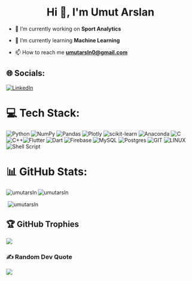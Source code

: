 <h1 align="center">Hi 👋, I'm Umut Arslan</h1>

- 🔭 I’m currently working on **Sport Analytics**

- 🌱 I’m currently learning **Machine Learning**

- 📫 How to reach me **umutarsln0@gmail.com**

## 🌐 Socials:
[![LinkedIn](https://img.shields.io/badge/LinkedIn-%230077B5.svg?logo=linkedin&logoColor=white)](https://linkedin.com/in/umut-arslan-) 

# 💻 Tech Stack:
![Python](https://img.shields.io/badge/python-3670A0?style=flat-square&logo=python&logoColor=ffdd54) ![NumPy](https://img.shields.io/badge/numpy-%23013243.svg?style=flat-square&logo=numpy&logoColor=white) ![Pandas](https://img.shields.io/badge/pandas-%23150458.svg?style=flat-square&logo=pandas&logoColor=white) ![Plotly](https://img.shields.io/badge/Plotly-%233F4F75.svg?style=flat-square&logo=plotly&logoColor=white) ![scikit-learn](https://img.shields.io/badge/scikit--learn-%23F7931E.svg?style=flat-square&logo=scikit-learn&logoColor=white) ![Anaconda](https://img.shields.io/badge/Anaconda-%2344A833.svg?style=flat-square&logo=anaconda&logoColor=white) ![C](https://img.shields.io/badge/c-%2300599C.svg?style=flat-square&logo=c&logoColor=white) ![C++](https://img.shields.io/badge/c++-%2300599C.svg?style=flat-square&logo=c%2B%2B&logoColor=white)![Flutter](https://img.shields.io/badge/Flutter-%2302569B.svg?style=flat-square&logo=Flutter&logoColor=white)  ![Dart](https://img.shields.io/badge/dart-%230175C2.svg?style=flat-square&logo=dart&logoColor=white) ![Firebase](https://img.shields.io/badge/Firebase-039BE5?style=flat-square&logo=Firebase&logoColor=white) ![MySQL](https://img.shields.io/badge/mysql-%2300000f.svg?style=flat-square&logo=mysql&logoColor=white) ![Postgres](https://img.shields.io/badge/postgres-%23316192.svg?style=flat-square&logo=postgresql&logoColor=white) ![GIT](https://img.shields.io/badge/Git-fc6d26?style=flat-square&logo=git&logoColor=white) ![LINUX](https://img.shields.io/badge/Linux-FCC624?style=flat-square&logo=linux&logoColor=black) ![Shell Script](https://img.shields.io/badge/shell_script-%23121011.svg?style=flat-square&logo=gnu-bash&logoColor=white) 

# 📊 GitHub Stats:

<p><img align="left" src="https://github-readme-stats.vercel.app/api/top-langs/?username=umutarsln&theme=dark&hide_border=false&include_all_commits=true&count_private=false&layout=compact" alt="umutarsln" /></p>
<p><img align="center" src="https://github-readme-stats.vercel.app/api?username=umutarsln&theme=dark&hide_border=false&include_all_commits=true&count_private=false" alt="umutarsln" /></p>

<p>&nbsp;<img align="center" src="https://github-readme-streak-stats.herokuapp.com/?user=umutarsln&theme=dark&hide_border=false" alt="umutarsln" /></p>




## 🏆 GitHub Trophies
![](https://github-profile-trophy.vercel.app/?username=umutarsln&theme=radical&no-frame=true&no-bg=false&margin-w=4)

### ✍️ Random Dev Quote
![](https://quotes-github-readme.vercel.app/api?type=horizontal&theme=light)
